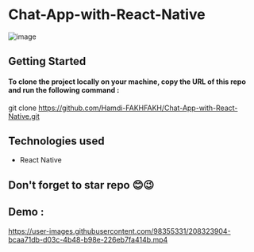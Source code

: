 # Chat-App-with-React-Native
![image](https://user-images.githubusercontent.com/98355331/208320854-328d7a2a-bf52-42b3-9b06-bb544919508e.png)
## Getting Started
#### To clone the project locally on your machine, copy the URL of this repo and run the following command :
git clone https://github.com/Hamdi-FAKHFAKH/Chat-App-with-React-Native.git
## Technologies used
* React Native
## Don't forget to star repo 😊😉
## Demo : 

https://user-images.githubusercontent.com/98355331/208323904-bcaa71db-d03c-4b48-b98e-226eb7fa414b.mp4

